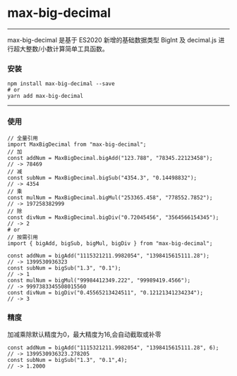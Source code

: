 # max-big-decimal

---

max-big-decimal 是基于 ES2020 新增的基础数据类型 BigInt 及 decimal.js 进行超大整数/小数计算简单工具函数。

### 安装

```
npm install max-big-decimal --save
# or
yarn add max-big-decimal
```

---

### 使用

```
// 全量引用
import MaxBigDecimal from "max-big-decimal";
// 加
const addNum = MaxBigDecimal.bigAdd("123.788", "78345.22123458");
// -> 78469
// 减
const subNum = MaxBigDecimal.bigSub("4354.3", "0.14498832");
// -> 4354
// 乘
const mulNum = MaxBigDecimal.bigMul("253365.458", "778552.7852");
// -> 197258382999
// 除
const divNum = MaxBigDecimal.bigDiv("0.72045456", "3564566154345");
// -> 2
# or
// 按需引用
import { bigAdd, bigSub, bigMul, bigDiv } from "max-big-decimal";

const addNum = bigAdd("1115321211.9982054", "1398415615111.28");
// -> 1399530936323
const subNum = bigSub("1.3", "0.1");
// -> 1
const mulNum = bigMul("99984412349.222", "99989419.4566");
// -> 9997383345508015560
const divNum = bigDiv("0.45565213424511", "0.12121341234234");
// -> 3
```


### 精度
加减乘除默认精度为0，最大精度为16,会自动截取或补零

```
const addNum = bigAdd("1115321211.9982054", "1398415615111.28", 6);
// -> 1399530936323.278205
const subNum = bigSub("1.3", "0.1",4);
// -> 1.2000
```


